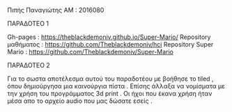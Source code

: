 Πιπής Παναγιώτης
ΑΜ : 2016080

ΠΑΡΑΔΟΤΕΟ 1

Gh-pages : https://theblackdemoniv.github.io/Super-Mario/
Repository μαθήματος : https://github.com/Theblackdemoniv/hci
Repository Super Mario : https://github.com/Theblackdemoniv/Super-Mario

ΠΑΡΑΔΟΤΕΟ 2

Για το σωστα αποτέλεσμα αυτού του παραδοτέου με βοήθησε το tiled , όπου δημιούργησα μια καινούργια πίστα . Επίσης άλλαξα να νομίσματα με την χρήση του προγράμματος 3d print . Οι ήχοι που έκανα χρήση ήταν μέσα απο το αρχείο audio που μας δώσατε εσείς .

